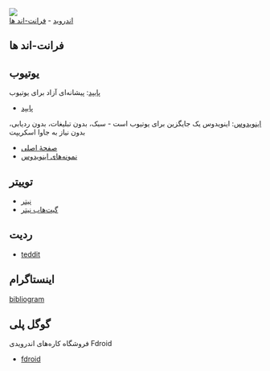 <img src="https://github.com/nimafanniasl/FreeSoftwareAlts/raw/main/screenshots/README_Image.png"><br>
[اندروید](Android.md) - [فرانت-اند ها](#فرانت-اند-ها)
## فرانت-اند ها
## یوتیوب

[پایپد](https://github.com/TeamPiped/Piped): پیشانه‌ای آزاد برای یوتیوب<br>

* [پایپد](https://piped.kavin.rocks)

[اینویدوس](https://github.com/iv-org/invidious): اینویدوس یک جایگزین برای یوتیوب است - سبک، بدون تبلیغات، بدون ردیابی، بدون نیاز به جاوا اسکریپت<br>

* [صفحهٔ اصلی](https://invidious.io)
* [نمونه‌های اینویدوس](https://docs.invidious.io/instances)

## توییتر

* [نیتر](https://nitter.net)
* [گیت‌هاب نیتر](https://github.com/zedeus/nitter)

## ردیت

* [teddit](https://teddit.net)

## اینستاگرام

[bibliogram](https://bibliogram.art)

## گوگل پلی

فروشگاه کاره‌های اندرویدی Fdroid

* [fdroid](https://www.f-droid.org/en)



